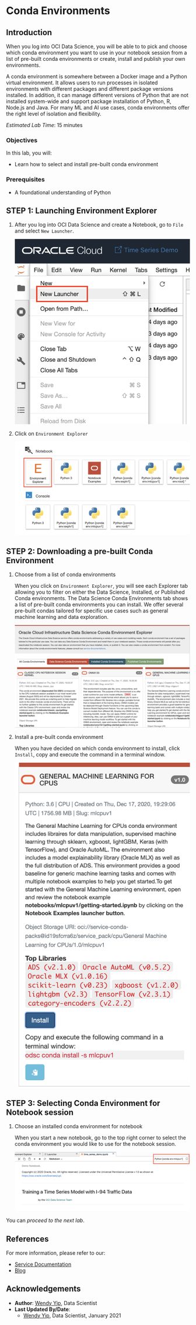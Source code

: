 # Conda Environments 

## Introduction

When you log into OCI Data Science, you will be able to to pick and choose which conda environment you want to use in your notebook session from a list of pre-built conda environments or create, install and publish your own environments.

A conda environment is somewhere between a Docker image and a Python virtual environment. It allows users to run processes in isolated environments with different packages and different package versions installed.   In addition, it can manage different versions of Python that are not installed system-wide and support package installation of Python, R, Node.js and Java.  For many ML and AI use cases, conda environments offer the right level of isolation and flexibility.

*Estimated Lab Time*: 15 minutes

### Objectives

In this lab, you will:

* Learn how to select and install pre-built conda environment

### Prerequisites

* A foundational understanding of Python

## **STEP 1:** Launching Environment Explorer

1.  After you log into OCI Data Science and create a Notebook, go to `File` and select `New Launcher`.

    ![](../images/new_launcher.png " ")

2.  Click on `Environment Explorer`

    ![](../images/environment_explorer.png " ")

## **STEP 2:** Downloading a pre-built Conda Environment

1.  Choose from a list of conda environments

    When you click on `Environment Explorer`, you will see each Explorer tab allowing you to filter on either the Data Science, Installed, or Published Conda environments.  The Data Science Conda Environments tab shows a list of pre-built conda environments you can install.  We offer several pre-built condas tailored for specific use cases such as general machine learning and data exploration.

    ![](../images/conda_environment_explorer.png " ")

2.  Install a pre-built conda environment

    When you have decided on which conda environment to install, click `Install`, copy and execute the command in a terminal window.

    ![](../images/download_ml_conda_instructions.png " ")

## **STEP 3:** Selecting Conda Environment for Notebook session

1.  Choose an installed conda environment for notebook

    When you start a new notebook, go to the top right corner to select the conda environment you would like to use for the notebook session.

    ![](../images/pick_conda_environ_for_notebook.png " ")

You can *proceed to the next lab*.

## References

For more information, please refer to our:

* [Service Documentation](https://docs.oracle.com/en-us/iaas/data-science/using/data-science.htm)
* [Blog](https://blogs.oracle.com/datascience/conda-environment-data-science)

## Acknowledgements

* **Author**: [Wendy Yip](https://www.linkedin.com/in/wendy-yip-a3990610/), Data Scientist
* **Last Updated By/Date**:
    * [Wendy Yip](https://www.linkedin.com/in/wendy-yip-a3990610/), Data Scientist, January 2021

